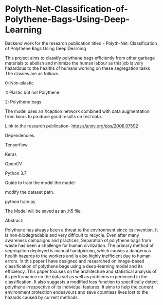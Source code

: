 # Polyth-Net-Classification-of-Polythene-Bags-Using-Deep-Learning
Backend work for the research publication titled - Polyth-Net: Classification of Polythene Bags Using Deep Dearning

This project aims to classify polythene bags efficiently from other garbage materials to abolish and minmize the human labour
as this job is very hazardous to the healths of humans working on these segregation tasks
The classes are as follows

0: Non-plastic

1: Plastic but not Polythene

2: Polythene bags

The model uses an Xception network combined with data augmentation from keras to produce good results on test data.


Link to the research publication- https://arxiv.org/abs/2008.07592

Dependencies: 

Tensorflow

Keras

OpenCV 

Python 3.7

Guide to train the model the model:

modify the dataset path.

python train.py



The Model will be saved as an .h5 file.

Abstract: 

Polythene has always been a threat to the environment since its invention. It is non-biodegradable and very difficult to recycle. Even after many awareness campaigns and practices, Separation of polythene bags from waste has been a challenge for human civilization. The primary method of segregation deployed is manual handpicking, which causes a dangerous health hazards to the workers and is also highly inefficient due to human errors. In this paper I have designed and researched on image-based classification of polythene bags using a deep-learning model and its efficiency. This paper focuses on the architecture and statistical analysis of its performance on the data set as well as problems experienced in the classification. It also suggests a modified loss function to specifically detect polythene irrespective of its individual features. It aims to help the current environment protection endeavours and save countless lives lost to the hazards caused by current methods.

